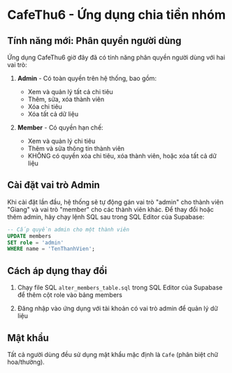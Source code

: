 # CafeThu6 - Ứng dụng chia tiền nhóm

## Tính năng mới: Phân quyền người dùng

Ứng dụng CafeThu6 giờ đây đã có tính năng phân quyền người dùng với hai vai trò:

1. **Admin** - Có toàn quyền trên hệ thống, bao gồm:
   - Xem và quản lý tất cả chi tiêu
   - Thêm, sửa, xóa thành viên
   - Xóa chi tiêu
   - Xóa tất cả dữ liệu

2. **Member** - Có quyền hạn chế:
   - Xem và quản lý chi tiêu
   - Thêm và sửa thông tin thành viên
   - KHÔNG có quyền xóa chi tiêu, xóa thành viên, hoặc xóa tất cả dữ liệu

## Cài đặt vai trò Admin

Khi cài đặt lần đầu, hệ thống sẽ tự động gán vai trò "admin" cho thành viên "Giang" và vai trò "member" cho các thành viên khác. Để thay đổi hoặc thêm admin, hãy chạy lệnh SQL sau trong SQL Editor của Supabase:

```sql
-- Cấp quyền admin cho một thành viên
UPDATE members
SET role = 'admin'
WHERE name = 'TenThanhVien';
```

## Cách áp dụng thay đổi

1. Chạy file SQL `alter_members_table.sql` trong SQL Editor của Supabase để thêm cột role vào bảng members

2. Đăng nhập vào ứng dụng với tài khoản có vai trò admin để quản lý dữ liệu

## Mật khẩu

Tất cả người dùng đều sử dụng mật khẩu mặc định là `Cafe` (phân biệt chữ hoa/thường). 